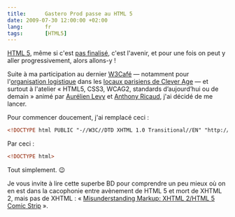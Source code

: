 ```yaml
---
title:      Gastero Prod passe au HTML 5
date: 2009-07-30 12:00:00 +02:00
lang:       fr
tags:       [HTML5]
---
```


[HTML 5](http://dev.w3.org/html5/spec/), même si c'est [pas finalisé](http://www.w3.org/QA/2009/05/_watching_the_google_io.html), c'est l'avenir, et pour une fois on peut y aller progressivement, alors allons-y !

Suite à ma participation au dernier [W3Café](http://france.w3cafe.org/-W3cafe-du-17-07-09-.html) — notamment pour l'[organisation logistique](http://www.clever-age.com/veille/blog/clever-age-heberge-le-w3cafe-du-17-juillet-2009-.html) dans les [locaux parisiens de Clever Age](http://www.clever-age.com/societe/agences/paris/) — et surtout à l'atelier « HTML5, CSS3, WCAG2, standards d’aujourd’hui ou de demain » animé par [Aurélien Levy](http://www.fairytells.net/) et [Anthony Ricaud](http://hanblog.info/blog/), j'ai décidé de me lancer.

Pour commencer doucement, j'ai remplacé ceci :

```html
<!DOCTYPE html PUBLIC "-//W3C//DTD XHTML 1.0 Transitional//EN" "http://www.w3.org/TR/xhtml1/DTD/xhtml1-transitional.dtd">
```

Par ceci :

```html
<!DOCTYPE html>
```

Tout simplement. 😉

Je vous invite à lire cette superbe BD pour comprendre un peu mieux où on en est dans la cacophonie entre avènement de HTML 5 et mort de XHTML 2, mais pas de XHTML : « [Misunderstanding Markup: XHTML 2/HTML 5 Comic Strip](http://www.smashingmagazine.com/2009/07/29/misunderstanding-markup-xhtml-2-comic-strip/) ».
